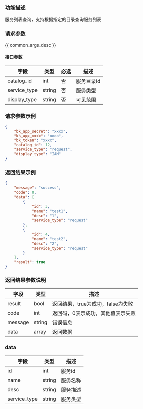 ### 功能描述

服务列表查询，支持根据指定的目录查询服务列表

### 请求参数

{{ common_args_desc }}

#### 接口参数

| 字段           | 类型     | 必选  | 描述     |
| ------------ | ------ | --- | ------ |
| catalog_id   | int    | 否   | 服务目录id |
| service_type | string | 否   | 服务类型   |
| display_type | string | 否   | 可见范围   |

### 请求参数示例

```json
{
    "bk_app_secret": "xxxx",
    "bk_app_code": "xxxx",
    "bk_token": "xxxx",
    "catalog_id": 12,
    "service_type": "request",
    "display_type": "IAM"
}
```

### 返回结果示例

```json
{
    "message": "success",
    "code": 0,
    "data": [
        {
            "id": 3,
            "name": "test1",
            "desc": "1",
            "service_type": "request"
        },
        {
            "id": 4,
            "name": "test2",
            "desc": "2",
            "service_type": "request"
        }
    ],
    "result": true
}
```

### 返回结果参数说明

| 字段      | 类型     | 描述                    |
| ------- | ------ | --------------------- |
| result  | bool   | 返回结果，true为成功，false为失败 |
| code    | int    | 返回码，0表示成功，其他值表示失败     |
| message | string | 错误信息                  |
| data    | array  | 返回数据                  |

### data

| 字段         | 类型     | 描述    |
| ---------- | ------ | ----- |
| id           | int    | 服务id |
| name         | string | 服务名称 |
| desc         | string | 服务描述 |
| service_type | string | 服务类型 |
